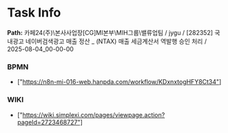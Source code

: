 # Task Info

**Path:** 카페24(주)\본사사업장\[CG]MI본부\MIH그룹\밸류업팀 / jygu / [282352] 국내광고 네이버검색광고 매출 정산 _ (NTAX) 매출 세금계산서 역발행 승인 처리 / 2025-08-04_00-00-00

### BPMN
- ["https://n8n-mi-016-web.hanpda.com/workflow/KDxnxtogHFY8Ct34"]

### WIKI
- ["https://wiki.simplexi.com/pages/viewpage.action?pageId=2723468727"]


